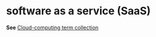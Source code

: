 # software as a service (SaaS)

**See** [Cloud-computing term collection](../term-collections/cloud-computing-terms.md)
